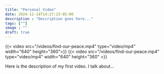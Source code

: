 ```yaml
---
title: "Personal Video"
date: 2024-11-14T14:27:23-05:00
description : "Description goes here..."
tags: [""]
image : ""
draft: true
---
```


<!-- {{< video src="/find-our-peace.mp4" type="video/mp4" >}} -->
{{< video src="/videos/find-our-peace.mp4" type="video/mp4" width="640" height="360">}}
{{< video src="/videos/find-our-peace.mp4" type="video/mp4" width="640" height="360" >}}

Here is the description of my first video. I talk about...
